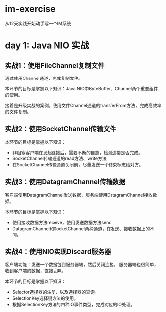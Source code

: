 # im-exercise
从12天实践开始动手写一个IM系统

# day 1: Java NIO 实战

## 实战1：使用FileChannel复制文件

通过使用Channel通道，完成复制文件。

本环节的目标是掌握以下知识：Java NIO中ByteBuffer、Channel两个重要组件的使用。

接着是升级实战的案例，使用文件Channel通道的transferFrom方法，完成高效率的文件复制。

## 实战2：使用SocketChannel传输文件

本环节的目标是掌握以下知识：
+ 非阻塞客户端在发起连接后，需要不断的自旋，检测连接是否完成。
+ SocketChannel传输通道的read方法、write方法
+ 在SocketChannel传输通道关闭前，尽量发送一个结束标志给对方。

## 实战3：使用DatagramChannel传输数据

客户端使用DatagramChannel发送数据，服务端使用DatagramChannel接收数据。

本环节的目标是掌握以下知识：

+ 使用接收数据方法receive，使用发送数据方法send
+ DatagramChannel和SocketChannel两种通道，在发送、接收数据上的不同。

## 实战4：使用NIO实现Discard服务器

客户端功能：发送一个数据包到服务器端，然后关闭连接。 服务器端也很简单，收到客户端的数据，直接丢弃。

本环节的目标是掌握以下知识：
+ Selector选择器的注册，以及选择器的查询。
+ SelectionKey选择键方法的使用。
+ 根据SelectionKey方法的四种IO事件类型，完成对应的IO处理。
